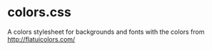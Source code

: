 colors.css
==========

A colors stylesheet for backgrounds and fonts with the colors from http://flatuicolors.com/
